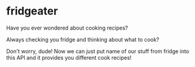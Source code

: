 # fridgeater

Have you ever wondered about cooking recipes?

Always checking you fridge and thinking about what to cook?

Don't worry, dude! Now we can just put name of our stuff from fridge into this API and it provides you different cook recipes!